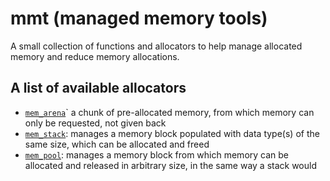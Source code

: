 # mmt (managed memory tools)
A small collection of functions and allocators to help manage allocated memory and reduce memory allocations.

## A list of available allocators
- [`mem_arena`](mmt/src/allocators/mem_arena.h)` a chunk of pre-allocated memory, from which memory can only be requested, not given back
- [`mem_stack`](mmt/src/allocators/mem_stack.h): manages a memory block populated with data type(s) of the same size, which can be allocated and freed
- [`mem_pool`](mmt/src/allocators/mem_pool.): manages a memory block from which memory can be allocated and released in arbitrary size, in the same way a stack would